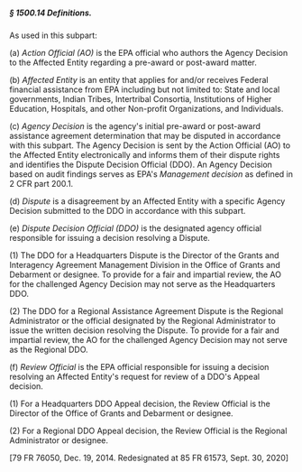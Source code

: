 ##### § 1500.14 Definitions. #####

As used in this subpart:

(a) *Action Official (AO)* is the EPA official who authors the Agency Decision to the Affected Entity regarding a pre-award or post-award matter.

(b) *Affected Entity* is an entity that applies for and/or receives Federal financial assistance from EPA including but not limited to: State and local governments, Indian Tribes, Intertribal Consortia, Institutions of Higher Education, Hospitals, and other Non-profit Organizations, and Individuals.

(c) *Agency Decision* is the agency's initial pre-award or post-award assistance agreement determination that may be disputed in accordance with this subpart. The Agency Decision is sent by the Action Official (AO) to the Affected Entity electronically and informs them of their dispute rights and identifies the Dispute Decision Official (DDO). An Agency Decision based on audit findings serves as EPA's *Management decision* as defined in 2 CFR part 200.1.

(d) *Dispute* is a disagreement by an Affected Entity with a specific Agency Decision submitted to the DDO in accordance with this subpart.

(e) *Dispute Decision Official (DDO)* is the designated agency official responsible for issuing a decision resolving a Dispute.

(1) The DDO for a Headquarters Dispute is the Director of the Grants and Interagency Agreement Management Division in the Office of Grants and Debarment or designee. To provide for a fair and impartial review, the AO for the challenged Agency Decision may not serve as the Headquarters DDO.

(2) The DDO for a Regional Assistance Agreement Dispute is the Regional Administrator or the official designated by the Regional Administrator to issue the written decision resolving the Dispute. To provide for a fair and impartial review, the AO for the challenged Agency Decision may not serve as the Regional DDO.

(f) *Review Official* is the EPA official responsible for issuing a decision resolving an Affected Entity's request for review of a DDO's Appeal decision.

(1) For a Headquarters DDO Appeal decision, the Review Official is the Director of the Office of Grants and Debarment or designee.

(2) For a Regional DDO Appeal decision, the Review Official is the Regional Administrator or designee.

[79 FR 76050, Dec. 19, 2014. Redesignated at 85 FR 61573, Sept. 30, 2020]